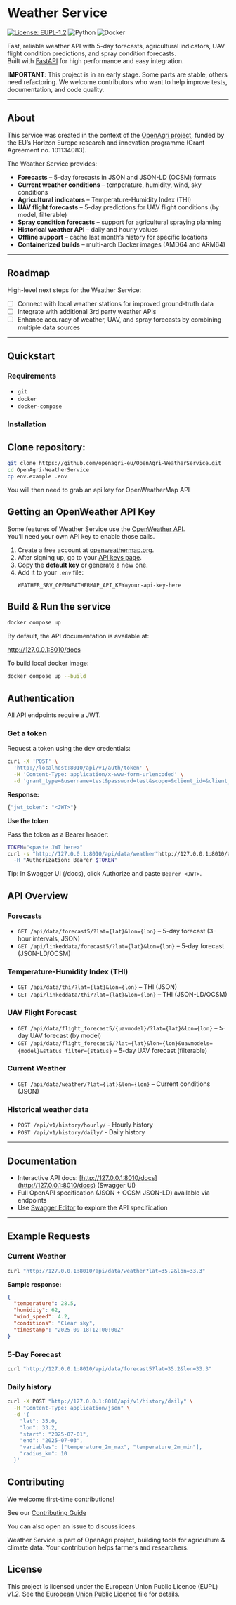 # Weather Service

[![License: EUPL-1.2](https://img.shields.io/badge/License-EUPL%201.2-blue.svg)](./LICENSE)
![Python](https://img.shields.io/badge/python-3.12+-blue)
![Docker](https://img.shields.io/badge/docker-ready-brightgreen)

Fast, reliable weather API with 5-day forecasts, agricultural indicators, UAV flight condition predictions, and spray condition forecasts.  
Built with [FastAPI](https://fastapi.tiangolo.com/) for high performance and easy integration.

**IMPORTANT**: This project is in an early stage. Some parts are stable, others need refactoring. We welcome contributors who want to help improve tests, documentation, and code quality.

---

## About

This service was created in the context of the [OpenAgri project](https://horizon-openagri.eu/), funded by the EU’s Horizon Europe research and innovation programme (Grant Agreement no. 101134083).

The Weather Service provides:

- **Forecasts** – 5-day forecasts in JSON and JSON-LD (OCSM) formats  
- **Current weather conditions** – temperature, humidity, wind, sky conditions  
- **Agricultural indicators** – Temperature-Humidity Index (THI)  
- **UAV flight forecasts** – 5-day predictions for UAV flight conditions (by model, filterable)  
- **Spray condition forecasts** – support for agricultural spraying planning  
- **Historical weather API** – daily and hourly values  
- **Offline support** – cache last month’s history for specific locations  
- **Containerized builds** – multi-arch Docker images (AMD64 and ARM64)  

---

## Roadmap

High-level next steps for the Weather Service:

- [ ] Connect with local weather stations for improved ground-truth data  
- [ ] Integrate with additional 3rd party weather APIs  
- [ ] Enhance accuracy of weather, UAV, and spray forecasts by combining multiple data sources  

---

## Quickstart

### Requirements

- `git`
- `docker`
- `docker-compose`

### Installation

## Clone repository:

```bash
git clone https://github.com/openagri-eu/OpenAgri-WeatherService.git
cd OpenAgri-WeatherService
cp env.example .env
```
You will then need to grab an api key for OpenWeatherMap API

## Getting an OpenWeather API Key

Some features of Weather Service use the [OpenWeather API](https://openweathermap.org/api).  
You’ll need your own API key to enable those calls.

1. Create a free account at [openweathermap.org](https://home.openweathermap.org/users/sign_up).
2. After signing up, go to your [API keys page](https://home.openweathermap.org/api_keys).
3. Copy the **default key** or generate a new one.
4. Add it to your `.env` file:
   ```env
   WEATHER_SRV_OPENWEATHERMAP_API_KEY=your-api-key-here
   ```
## Build & Run the service

```bash
docker compose up
```

By default, the API documentation is available at:

http://127.0.0.1:8010/docs

To build local docker image:
```bash
docker compose up --build
```

## Authentication

All API endpoints require a JWT.

### Get a token
Request a token using the dev credentials:

```bash
curl -X 'POST' \
  'http://localhost:8010/api/v1/auth/token' \
  -H 'Content-Type: application/x-www-form-urlencoded' \
  -d 'grant_type=&username=test&password=test&scope=&client_id=&client_secret='
```

**Response:**
```bash
{"jwt_token": "<JWT>"}
```

**Use the token**

Pass the token as a Bearer header:
```bash
TOKEN="<paste JWT here>"
curl -s "http://127.0.0.1:8010/api/data/weather"http://127.0.0.1:8010/api/data/forecast5/?lat=35.0&lon=33.23/?lat=35.0&lon=33.23" \
  -H "Authorization: Bearer $TOKEN"
```

Tip: In Swagger UI (/docs), click Authorize and paste `Bearer <JWT>`.

## API Overview

### Forecasts

- `GET /api/data/forecast5/?lat={lat}&lon={lon}` – 5-day forecast (3-hour intervals, JSON)  
- `GET /api/linkeddata/forecast5/?lat={lat}&lon={lon}` – 5-day forecast (JSON-LD/OCSM)  

### Temperature-Humidity Index (THI)

- `GET /api/data/thi/?lat={lat}&lon={lon}` – THI (JSON)  
- `GET /api/linkeddata/thi/?lat={lat}&lon={lon}` – THI (JSON-LD/OCSM)  

### UAV Flight Forecast

- `GET /api/data/flight_forecast5/{uavmodel}/?lat={lat}&lon={lon}` – 5-day UAV forecast (by model)  
- `GET /api/data/flight_forecast5/?lat={lat}&lon={lon}&uavmodels={model}&status_filter={status}` – 5-day UAV forecast (filterable)  

### Current Weather

- `GET /api/data/weather/?lat={lat}&lon={lon}` – Current conditions (JSON)

### Historical weather data

- `POST /api/v1/history/hourly/` - Hourly history
- `POST /api/v1/history/daily/` - Daily history

---

## Documentation

- Interactive API docs: [http://127.0.0.1:8010/docs](http://127.0.0.1:8010/docs) (Swagger UI)  
- Full OpenAPI specification (JSON + OCSM JSON-LD) available via endpoints  
- Use [Swagger Editor](https://editor.swagger.io/) to explore the API specification  

---

## Example Requests

### Current Weather

```bash
curl "http://127.0.0.1:8010/api/data/weather?lat=35.2&lon=33.3"
```
**Sample response:**

```json
{
  "temperature": 28.5,
  "humidity": 62,
  "wind_speed": 4.2,
  "conditions": "Clear sky",
  "timestamp": "2025-09-18T12:00:00Z"
}
```

### 5-Day Forecast

```bash
curl "http://127.0.0.1:8010/api/data/forecast5?lat=35.2&lon=33.3"
```

### Daily history
```bash
curl -X POST "http://127.0.0.1:8010/api/v1/history/daily" \
  -H "Content-Type: application/json" \
  -d '{
    "lat": 35.0,
    "lon": 33.2,
    "start": "2025-07-01",
    "end": "2025-07-03",
    "variables": ["temperature_2m_max", "temperature_2m_min"],
    "radius_km": 10
  }'
```

## Contributing

We welcome first-time contributions!

See our [Contributing Guide](CONTRIBUTE.md)

You can also open an issue to discuss ideas.

Weather Service is part of OpenAgri project, building tools for agriculture & climate data. Your contribution helps farmers and researchers.

## License

This project is licensed under the European Union Public Licence (EUPL) v1.2.
See the [European Union Public Licence](LICENSE) file for details.







